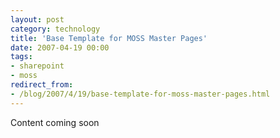 ```yaml
---
layout: post
category: technology
title: 'Base Template for MOSS Master Pages'
date: 2007-04-19 00:00
tags:
- sharepoint
- moss
redirect_from:
- /blog/2007/4/19/base-template-for-moss-master-pages.html
---
```

Content coming soon
